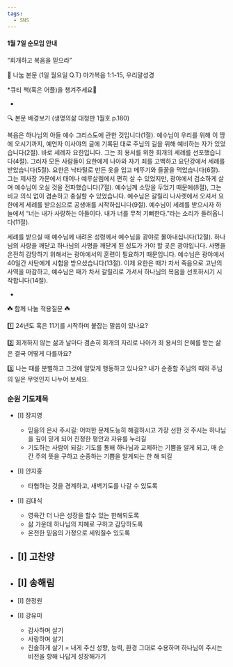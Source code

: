 ```yaml
---
tags:
  - SNS
---
```


#### 1월 7일 순모임 안내

“회개하고 복음을 믿으라”

📖 나눔 본문 (1일 월요일 Q.T)
     마가복음 1:1-15, 우리말성경

*큐티 책(혹은 어플)을 챙겨주세요🧡

-

🔍 본문 배경보기 (생명의삶 대청판 1월호 p.180)

  복음은 하나님의 아들 예수 그리스도에 관한 것입니다(1절). 예수님이 우리를 위해 이 땅에 오시기까지, 예언자 이사야의 글에 기록된 대로 주님의 길을 위해 예비하는 자가 있었습니다(2절). 바로 세례자 요한입니다. 그는 죄 용서를 위한 회개의 세례를 선포했습니다(4절). 그러자 모든 사람들이 요한에게 나아와 자기 죄를 고백하고 요단강에서 세례를 받았습니다(5절). 요한은 낙타털로 만든 옷을 입고 메뚜기와 들꿀을 먹었습니다(6절). 그는 제사장 가문에서 태어나 예루살렘에서 편히 살 수 있었지만, 광야에서 검소하게 살며 예수님이 오실 것을 전파했습니다(7절). 예수님께 소망을 두었기 때문에(8절), 그는 비교 의식 없이 겸손하고 충실할 수 있었습니다. 예수님은 갈릴리 나사렛에서 오셔서 요한에게 세례를 받으심으로 공생애를 시작하십니다(9절). 예수님이 세례를 받으시자 하늘에서 “너는 내가 사랑하는 아들이다. 내가 너를 무척 기뻐한다.”라는 소리가 들려옵니다(11절).

  세례를 받으실 때 예수님께 내려온 성령께서 예수님을 광야로 몰아내십니다(12절). 하나님의 사랑을 깨닫고 하나님의 사명을 깨닫게 된 성도가 가야 할 곳은 광야입니다. 사명을 온전히 감당하기 위해서는 광야에서의 훈련이 필요하기 때문입니다. 예수님은 광야에서 40일간 사탄에게 시험을 받으셨습니다(13절). 이제 요한은 때가 차서 죽음으로 고난의 사역을 마감하고, 예수님은 때가 차서 갈릴리로 가셔서 하나님의 복음을 선포하시기 시작합니다(14절).

-

☘️ 함께 나눌 적용질문 ☘️

1️⃣  24년도 혹은 11기를 시작하며 붙잡는 말씀이 있나요?

2️⃣  회개하지 않는 삶과 날마다 겸손히 회개의 자리로 나아가 죄 용서의 은혜를 받는 삶은 결국 어떻게 다를까요?

3️⃣  나는 때를 분별하고 그것에 알맞게 행동하고 있나요? 내가 순종할 주님의 때와 주님의 일은 무엇인지 나누어 보세요.

### 순원 기도제목

- [I] 장지영
	- 믿음의 은사 주시길: 어떠한 문제도능히 해결하시고 가장 선한 것 주시는 하나님을 깊이 믿게 되어 진정한 평안과 자유를 누리길
	- 기도하는 사람이 되길: 기도를 통해 하나님과 교제하는 기쁨을 알게 되고, 매 순간 주의 뜻을 구하고 순종하는 기쁨을 알게되는 한 해 되길 
- [I] 안지홍
	- 타협하는 것을 경계하고, 새벽기도를 나갈 수 있도록
- [I] 김대식
	- 영육간 더 나은 성장을 할수 있는 한해되도록
	- 삶 가운데 하나님의 지혜로 구하고 감당하도록
	- 온전한 믿음의 가정으로 세워질수 있도록
- [I] 고찬양
	- 
- [I] 송해림
	- 
- [I] 한정원
	
- [I] 강유미
	- 감사하며 살기
	- 사랑하며 살기
	- 진솔하게 살기 = 내게 주신 성향, 능력, 환경 그대로 수용하며 하나님이 주시는 비전을 향해 나답게 성장해가기 